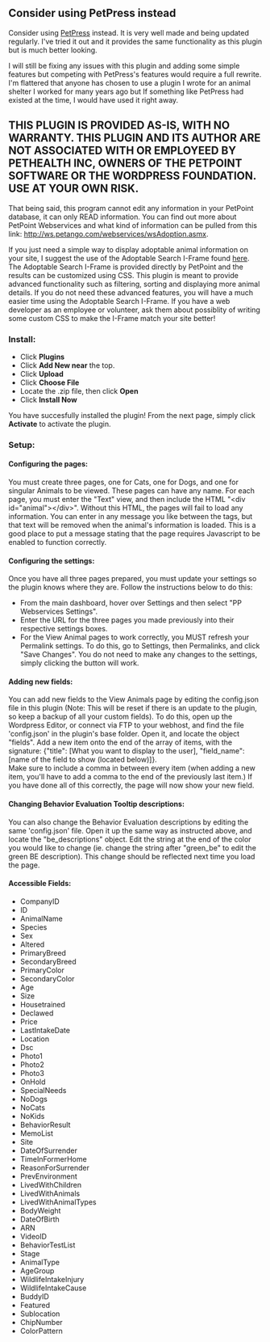 ## Consider using PetPress instead

Consider using [PetPress](https://wordpress.org/plugins/petpress/) instead. It is very well made and being updated regularly. I've tried it out and it provides the same functionality as this plugin but is much better looking.

I will still be fixing any issues with this plugin and adding some simple features but competing with PetPress's features would require a full rewrite. I'm flattered that anyone has chosen to use a plugin I wrote for an animal shelter I worked for many years ago but If something like PetPress had existed at the time, I would have used it right away.

## THIS PLUGIN IS PROVIDED AS-IS, WITH NO WARRANTY. THIS PLUGIN AND ITS AUTHOR ARE NOT ASSOCIATED WITH OR EMPLOYEED BY PETHEALTH INC, OWNERS OF THE PETPOINT SOFTWARE OR THE WORDPRESS FOUNDATION. USE AT YOUR OWN RISK.

That being said, this program cannot edit any information in your PetPoint database, it can only READ information. You can find out more about PetPoint Webservices and what kind of information can be pulled from this link: http://ws.petango.com/webservices/wsAdoption.asmx.

If you just need a simple way to display adoptable animal information on your site, I suggest the use of the Adoptable Search I-Frame found [here](https://www.petpoint.com/downloads/Adoptable_Search_I-frame.pdf). The Adoptable Search I-Frame is provided directly by PetPoint and the results can be customized using CSS. This plugin is meant to provide advanced functionality such as filtering, sorting and displaying more animal details. If you do not need these advanced features, you will have a much easier time using the Adoptable Search I-Frame. If you have a web developer as an employee or volunteer, ask them about possiblity of writing some custom CSS to make the I-Frame match your site better!

### Install: 
* Click **Plugins**
* Click **Add New near** the top. 
* Click **Upload**
* Click **Choose File**
* Locate the .zip file, then click **Open**
* Click **Install Now**

You have succesfully installed the plugin! From the next page, simply click **Activate** to activate the plugin. 

### Setup:

#### Configuring the pages:
You must create three pages, one for Cats, one for Dogs, and one for singular Animals to be viewed. These pages can have any name. For each page, you must enter the "Text" view, and then include the HTML "&lt;div id="animal"&gt;&lt;/div&gt;". Without this HTML, the pages will fail to load any information. You can enter in any message you like between the tags, but that text will be removed when the animal's information is loaded. This is a good place to put a message stating that the page requires Javascript to be enabled to function correctly. 
#### Configuring the settings:
Once you have all three pages prepared, you must update your settings so the plugin knows where they are. Follow the instructions below to do this:
* From the main dashboard, hover over Settings and then select "PP Webservices Settings". 
* Enter the URL for the three pages you made previously into their respective settings boxes.
* For the View Animal pages to work correctly, you MUST refresh your Permalink settings. To do this, go to Settings, then Permalinks, and click "Save Changes". You do not need to make any changes to the settings, simply clicking the button will work.

#### Adding new fields:
You can add new fields to the View Animals page by editing the config.json file in this plugin (Note: This will be reset if there is an update to the plugin, so keep a backup of all your custom fields). To do this, open up the Wordpress Editor, or connect via FTP to your webhost, and find the file 'config.json' in the plugin's base folder. Open it, and locate the object "fields". Add a new item onto the end of the array of items, with the signature:
    \{"title": \[What you want to display to the user\], "field_name": \[name of the field to show \(located below\)\]\}.   
Make sure to include a comma in between every item (when adding a new item, you'll have to add a comma to the end of the previously last item.)
If you have done all of this correctly, the page will now show your new field.

#### Changing Behavior Evaluation Tooltip descriptions:
You can also change the Behavior Evaluation descriptions by editing the same 'config.json' file. Open it up the same way as instructed above, and locate the "be\_descriptions" object. Edit the string at the end of the color you would like to change (ie. change the string after "green\_be" to edit the green BE description). This change should be reflected next time you load the page.

#### Accessible Fields:
* CompanyID
* ID
* AnimalName
* Species
* Sex
* Altered
* PrimaryBreed
* SecondaryBreed
* PrimaryColor
* SecondaryColor
* Age
* Size
* Housetrained
* Declawed
* Price
* LastIntakeDate
* Location
* Dsc
* Photo1
* Photo2
* Photo3
* OnHold
* SpecialNeeds
* NoDogs
* NoCats
* NoKids
* BehaviorResult
* MemoList
* Site
* DateOfSurrender
* TimeInFormerHome
* ReasonForSurrender
* PrevEnvironment
* LivedWithChildren
* LivedWithAnimals
* LivedWithAnimalTypes
* BodyWeight
* DateOfBirth
* ARN
* VideoID
* BehaviorTestList
* Stage
* AnimalType
* AgeGroup
* WildlifeIntakeInjury
* WildlifeIntakeCause
* BuddyID
* Featured
* Sublocation
* ChipNumber
* ColorPattern
